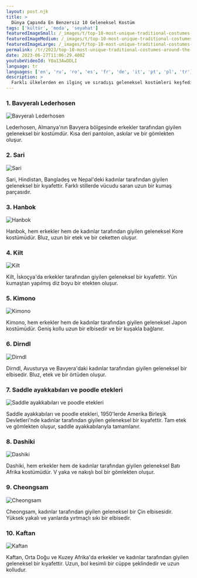 ```yaml
---
layout: post.njk
title: >
  Dünya Çapında En Benzersiz 10 Geleneksel Kostüm
tags: ['kültür', 'moda', 'seyahat']
featuredImageSmall: /_images/t/top-10-most-unique-traditional-costumes-around-the-world-cover-tr-small.webp
featuredImageMedium: /_images/t/top-10-most-unique-traditional-costumes-around-the-world-cover-tr-medium.webp
featuredImageLarge: /_images/t/top-10-most-unique-traditional-costumes-around-the-world-cover-tr-large.webp
permalink: /tr/2023/top-10-most-unique-traditional-costumes-around-the-world.html
date: 2023-06-27T11:06:29.400Z
youtubeVideoId: Y0a13AwDDLI
language: tr
languages: ['en', 'ru', 'ro', 'es', 'fr', 'de', 'it', 'pt', 'pl', 'tr']
description: >
  Farklı ülkelerden en ilginç ve sıradışı geleneksel kostümleri keşfedin.
---
```


### 1. Bavyeralı Lederhosen

![Bavyeralı Lederhosen](/_images/2/2fa5fdbacb7eaa7e56bc5228b8aab260-medium.webp)

Lederhosen, Almanya'nın Bavyera bölgesinde erkekler tarafından giyilen geleneksel bir kostümdür. Kısa deri pantolon, askılar ve bir gömlekten oluşur.

### 2. Sari

![Sari](/_images/b/bfd56f4c0d9d7e8872cbe3c49b4d1977-medium.webp)

Sari, Hindistan, Bangladeş ve Nepal'deki kadınlar tarafından giyilen geleneksel bir kıyafettir. Farklı stillerde vücudu saran uzun bir kumaş parçasıdır.

### 3. Hanbok

![Hanbok](/_images/0/0111988b02f7bba39cc4c5ec14fed848-medium.webp)

Hanbok, hem erkekler hem de kadınlar tarafından giyilen geleneksel Kore kostümüdür. Bluz, uzun bir etek ve bir ceketten oluşur.

### 4. Kilt

![Kilt](/_images/c/cb3a8120233d3832b104c9728a2c193c-medium.webp)

Kilt, İskoçya'da erkekler tarafından giyilen geleneksel bir kıyafettir. Yün kumaştan yapılmış diz boyu bir etekten oluşur.

### 5. Kimono

![Kimono](/_images/d/da549462799e08efb22a34c3eb95cccb-medium.webp)

Kimono, hem erkekler hem de kadınlar tarafından giyilen geleneksel Japon kostümüdür. Geniş kollu uzun bir elbisedir ve bir kuşakla bağlanır.

### 6. Dirndl

![Dirndl](/_images/f/f3ccd8ee6cec1aba992221989ef738e3-medium.webp)

Dirndl, Avusturya ve Bavyera'daki kadınlar tarafından giyilen geleneksel bir elbisedir. Bluz, etek ve bir örtüden oluşur.

### 7. Saddle ayakkabıları ve poodle etekleri

![Saddle ayakkabıları ve poodle etekleri](/_images/3/32fec73ea6b1d6ea8e0c4abd7bbdc699-medium.webp)

Saddle ayakkabıları ve poodle etekleri, 1950'lerde Amerika Birleşik Devletleri'nde kadınlar tarafından giyilen geleneksel bir kıyafettir. Tam etek ve gömlekten oluşur, saddle ayakkabılarıyla tamamlanır.

### 8. Dashiki

![Dashiki](/_images/5/534527760014b57231ed4195cc0a8279-medium.webp)

Dashiki, hem erkekler hem de kadınlar tarafından giyilen geleneksel Batı Afrika kostümüdür. V yaka ve nakışlı bol bir gömlekten oluşur.

### 9. Cheongsam

![Cheongsam](/_images/1/1b2173f2277e530dc05ef308224c0a97-medium.webp)

Cheongsam, kadınlar tarafından giyilen geleneksel bir Çin elbisesidir. Yüksek yakalı ve yanlarda yırtmaçlı sıkı bir elbisedir.

### 10. Kaftan

![Kaftan](/_images/1/10e4b302b6094ad86d208792b56d2bb8-medium.webp)

Kaftan, Orta Doğu ve Kuzey Afrika'da erkekler ve kadınlar tarafından giyilen geleneksel bir kıyafettir. Uzun, bol kesimli bir cüppe şeklindedir ve uzun kolludur.

